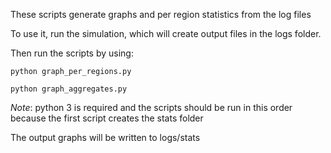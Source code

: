 These scripts generate graphs and per region statistics from the log files

To use it, run the simulation, which will create output files in the logs folder.

Then run the scripts by using:

```python graph_per_regions.py```

```python graph_aggregates.py```

_Note_: python 3 is required and the scripts should be run in this order because the first script creates the stats folder

The output graphs will be written to logs/stats